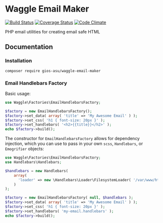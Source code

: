 # Waggle Email Maker

[![Build Status](https://travis-ci.org/gios-asu/waggle-email-maker.svg?branch=develop)](https://travis-ci.org/gios-asu/waggle-email-maker?branch=develop)
[![Coverage Status](https://coveralls.io/repos/gios-asu/waggle-email-maker/badge.svg?branch=develop&service=github)](https://coveralls.io/github/gios-asu/waggle-email-maker?branch=develop)
[![Code Climate](https://codeclimate.com/github/gios-asu/waggle-email-maker/badges/gpa.svg)](https://codeclimate.com/github/gios-asu/waggle-email-maker)

PHP email utilities for creating email safe HTML

## Documentation

### Installation

```
composer require gios-asu/waggle-email-maker
```

### Email Handlebars Factory

Basic usage:

```php
use Waggle\Factories\EmailHandlebarsFactory;

$factory = new EmailHandlebarsFactory();
$factory->set_data( array( 'title' => 'My Awesome Email' ) );
$factory->set_css( 'h1 { font-size: 20px }' );
$factory->set_handlebars( '<h2>{{title}}</h2>' );
echo $factory->build();
```

The constructor for `EmailHandlebarsFactory` allows for dependency injection,
which you can use to pass in your own `scss`, `Handlebars`, or `Emogrifier`
objects:

```php
use Waggle\Factories\EmailHandlebarsFactory;
use Handlebars\Handlebars;

$handlebars = new Handlebars(
    array(
      'loader' => new \Handlebars\Loader\FilesystemLoader( '/var/www/html/email-templates' ),
    )
);

$factory = new EmailHandlebarsFactory( null, $handlebars );
$factory->set_data( array( 'title' => 'My Awesome Email' ) );
$factory->set_css( 'h1 { font-size: 20px }' );
$factory->set_handlebars( 'my-email.handlebars' );
echo $factory->build();
```
